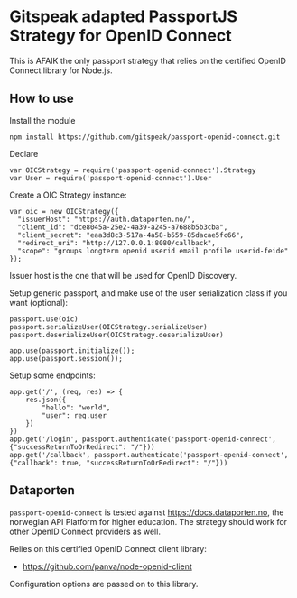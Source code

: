 # Gitspeak adapted PassportJS Strategy for OpenID Connect

This is AFAIK the only passport strategy that relies on the certified OpenID Connect library for Node.js.


## How to use

Install the module

```
npm install https://github.com/gitspeak/passport-openid-connect.git
```

Declare

```
var OICStrategy = require('passport-openid-connect').Strategy
var User = require('passport-openid-connect').User
```

Create a OIC Strategy instance:

```
var oic = new OICStrategy({
  "issuerHost": "https://auth.dataporten.no/",
  "client_id": "dce8045a-25e2-4a39-a245-a7688b5b3cba",
  "client_secret": "eaa3d8c3-517a-4a58-b559-85dacae5fc66",
  "redirect_uri": "http://127.0.0.1:8080/callback",
  "scope": "groups longterm openid userid email profile userid-feide"
});
```


Issuer host is the one that will be used for OpenID Discovery.

Setup generic passport, and make use of the user serialization class if you want (optional):

```
passport.use(oic)
passport.serializeUser(OICStrategy.serializeUser)
passport.deserializeUser(OICStrategy.deserializeUser)

app.use(passport.initialize());
app.use(passport.session());
```

Setup some endpoints:

```
app.get('/', (req, res) => {
	res.json({
		"hello": "world",
		"user": req.user
	})
})
app.get('/login', passport.authenticate('passport-openid-connect', {"successReturnToOrRedirect": "/"}))
app.get('/callback', passport.authenticate('passport-openid-connect', {"callback": true, "successReturnToOrRedirect": "/"}))
```

## Dataporten

`passport-openid-connect` is tested against <https://docs.dataporten.no>, the norwegian API Platform for higher education. The strategy should work for other OpenID Connect providers as well.

Relies on this certified OpenID Connect client library:

* <https://github.com/panva/node-openid-client>

Configuration options are passed on to this library.
